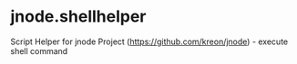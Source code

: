 jnode.shellhelper
=================

Script Helper for jnode Project (https://github.com/kreon/jnode) - execute shell command

